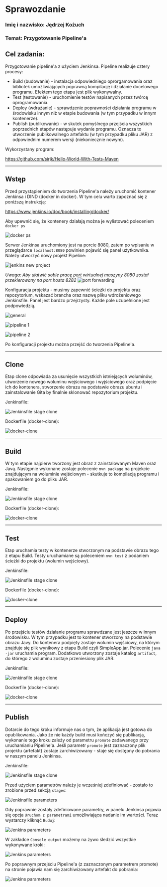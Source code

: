 # Sprawozdanie

### Imię i nazwisko: Jędrzej Kożuch

### Temat: Przygotowanie Pipeline'a

## Cel zadania:
Przygotowanie pipeline'a z użyciem Jenkinsa. Pipeline realizuje cztery procesy:
- Build (budowanie) - instalacja odpowiedniego oprorgamowania oraz bibliotek umożliwiających poprawną kompilację i działanie docelowego programu.
                      Efektem tego etapu jest plik wykonywalny.
- Test (testowanie) - uruchomienie testów napisanych przez twórcę oprogramowania.
- Deploy (wdrażanie) - sprawdzenie poprawności działania programu w środowisku innym niż w etapie budowania (w tym przypadku w innym kontenerze).
- Publish (publikowanie) - w skutek pomyślnego przejścia wszystkich poprzednich etapów następuje wydanie programu. Oznacza to utworzenie publikowalnego artefaktu 
                      (w tym przypadku pliku JAR) z odpowiednim numerem wersji (niekoniecznie nowym).

Wykorzystany program:

https://github.com/sirjk/Hello-World-With-Tests-Maven

---

## Wstęp
Przed przystąpieniem do tworzenia Pipeline'a należy uruchomić kontener Jenkinsa i DIND (docker in docker). W tym celu warto zapoznać się z poniższą instrukcją:

https://www.jenkins.io/doc/book/installing/docker/

Aby upewnić się, że kontenery działają można je wylistować poleceniem `docker ps` 

![docker ps](Pictures/3.png?raw=true)

Serwer Jenkinsa uruchomiony jest na porcie 8080, zatem po wpisaniu w przeglądarce `localhost:8080` powinien pojawić się panel użytkownika. Należy utworzyć nowy projekt Pipeline:

![jenkins new project](Pictures/4.png?raw=true)

*Uwaga:*
*Aby ułatwić sobie pracę port wirtualnej maszyny 8080 został przekierowany na port hosta 8282*
![port forwarding](Pictures/5.png?raw=true)

Konfiguracja projektu - musimy zapewnić ścieżki do projektu oraz repozytorium, wskazać brancha oraz nazwę pliku wdrożeniowego Jenkinsfile. Panel jest bardzo przejrzysty. Każde pole uzupełnione jest podpowiedzią.

![general](Pictures/6.png?raw=true)

![pipeline 1](Pictures/7.png?raw=true)

![pipeline 2](Pictures/8.png?raw=true)

Po konfiguracji projektu można przejść do tworzenia Pipeline'a.

---

## Clone 
Etap clone odpowiada za usunięcie wszystkich istniejących woluminów, utworzenie nowego woluminu wejściowego i wyjściowego oraz podpięcie ich do kontenera, stworzenie obrazu na podstawie obrazu ubuntu i zainstalowanie Gita by finalnie sklonować repozytorium projektu.

Jenkinsfile:

![Jenkinsfile stage clone](Pictures/9.png?raw=true)

Dockerfile (docker-clone):

![docker-clone](Pictures/10.png?raw=true)

---

## Build
W tym etapie najpierw tworzony jest obraz z zainstalowanym Maven oraz Javą. Następnie wykonane zostaje polecenie `mvn package` na projekcie znajdującym na woluminie wejściowym - skutkuje to kompilacją programu i spakowaniem go do pliku JAR. 

Jenkinsfile:

![Jenkinsfile stage clone](Pictures/12.png?raw=true)

Dockerfile (docker-clone):

![docker-clone](Pictures/11.png?raw=true)

---

## Test
Etap uruchamia testy w kontenerze stworzonym na podstawie obrazu tego z etapu Build. Testy uruchamiane są poleceniem `mvn test` z podaniem ścieżki do projektu (wolumin wejściowy).

Jenkinsfile:

![Jenkinsfile stage clone](Pictures/13.png?raw=true)

Dockerfile (docker-clone):

![docker-clone](Pictures/14.png?raw=true)

---

## Deploy
Po przejściu testów działanie programu sprawdzane jest jeszcze w innym środowisku. W tym przypadku jest to kontener stworzony na podstawie obrazu Javy. Do kontenera podpięty zostaje wolumin wyjściowy, na którym znajduje się plik wynikowy z etapu Build czyli SimpleApp.jar. Polecenie `java -jar` uruchamia program. Dodatkowo utworzony zostaje katalog `artifact`, do którego z woluminu zostaje przeniesiony plik JAR.

Jenkinsfile:

![Jenkinsfile stage clone](Pictures/16.png?raw=true)

Dockerfile (docker-clone):

![docker-clone](Pictures/15.png?raw=true)

---

## Publish
Dotarcie do tego kroku informuje nas o tym, że aplikacja jest gotowa do opublikowania. Jako że nie każdy build musi kończyć się publikacją, wykonanie tego kroku zależy od parametru `promote` zadawanego przy uruchamianiu Pipeline'a. Jeśli parametr `promote` jest zaznaczony plik projektu (artefakt) zostaje zarchiwizowany - staje się dostępny do pobrania w naszym panelu Jenkinsa. 


Jenkinsfile:

![Jenkinsfile stage clone](Pictures/17_1.png?raw=true)

Przed użyciem parametrów należy je wcześniej zdefiniować - zostało to zrobione przed sekcją `stages`:

![Jenkinsfile parameters](Pictures/18.png?raw=true)

Gdy poprawnie zostały zdefiniowane parametry, w panelu Jenkinsa pojawia się opcja `Uruchom z parametrami` umożliwiająca nadanie im wartości. Teraz wystarczy kliknąć `Buduj`:

![Jenkins parameters](Pictures/19.png?raw=true)

W zakładce `Console output` możemy na żywo śledzić wszystkie wykonywane kroki:

![Jenkins parameters](Pictures/20.png?raw=true)

Po poprawnym przejściu Pipeline'a (z zaznaczonym parametrem promote) na stronie pojawia nam się zarchiwizowany artefakt do pobrania:

![Jenkins parameters](Pictures/21.png?raw=true)
